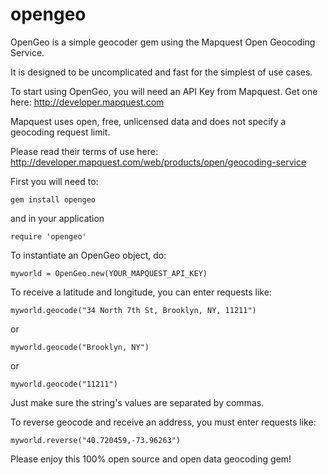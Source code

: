 opengeo
=======
OpenGeo is a simple geocoder gem using the Mapquest Open Geocoding Service.

It is designed to be uncomplicated and fast for the simplest of use cases.

To start using OpenGeo, you will need an API Key from Mapquest. 
Get one here: http://developer.mapquest.com

Mapquest uses open, free, unlicensed data and does not specify a geocoding request limit.

Please read their terms of use here: 
http://developer.mapquest.com/web/products/open/geocoding-service

First you will need to:

    gem install opengeo
    
and in your application

    require 'opengeo'

To instantiate an OpenGeo object, do:

    myworld = OpenGeo.new(YOUR_MAPQUEST_API_KEY)

To receive a latitude and longitude, you can enter requests like:

    myworld.geocode("34 North 7th St, Brooklyn, NY, 11211")

or

    myworld.geocode("Brooklyn, NY")

or

    myworld.geocode("11211")

Just make sure the string's values are separated by commas.


To reverse geocode and receive an address, you must enter requests like:

    myworld.reverse("40.720459,-73.96263")

Please enjoy this 100% open source and open data geocoding gem!

